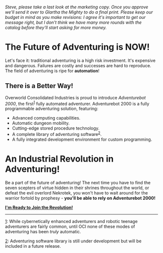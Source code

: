 _Steve, please take a last look at the marketing copy. Once you approve we'll
send it over to Glartha the Mighty to do a final print. Please keep our budget
in mind as you make revisions: I agree it's important to get our message right,
but I don't think we have many more rounds with the catalog before they'll start
asking for more money._

# The Future of Adventuring is NOW!

Let's face it: traditional adventuring is a high risk investment. It's expensive
and dangerous. Failures are costly and successes are hard to reproduce. The
field of adventuring is ripe for **automation**!

## There is a Better Way!

Overworld Consolidated Industries is proud to introduce *Adventurebot 2000*, the
first<sup id="linknote1">[1](#note1)</sup> fully automated adventurer.
Adventurebot 2000 is a fully programmable adventuring solution, featuring:

* Advanced computing capabilities.
* Automatic dungeon mobility.
* Cutting-edge stored procedure technology.
* A complete library of adventuring software<sup id="linknote2">[2](#note2)</sup>.
* A fully integrated development environment for custom programming.

# An Industrial Revolution in Adventuring!

Be a part of the future of adventuring! The next time you have to find the seven
scepters of virtue hidden in their shrines throughout the world, or defeat the
evil overlord Nekrotek, you won't have to wait around for the warrior fortold by
prophesy - **you'll be able to rely on Adventurebot 2000!**

**[I'm Ready to Join the Revolution!](GettingStarted.md)**

---

<a name="note1" href="#linknote1">1</a>: While cybernetically enhanced
adventurers and robotic teenage adventurers are fairly common, until OCI none of
these modes of adventuring has been *truly* automatic.

<a name="note2" href="#linknote2">2</a>: Adventuring software library is still
under development but will be included in a future release.
